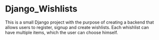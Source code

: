 # Django_Wishlists
This is a small Django project with the purpose of creating a backend that allows users to register, signup and create wishlists. Each whishlist can have multiple items, which the user can choose himself.
